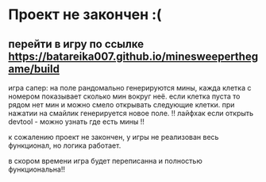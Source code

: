 # Проект не закончен :(

## перейти в игру по ссылке https://batareika007.github.io/minesweeperthegame/build

игра сапер:
на поле рандомально генерируются мины, кажда клетка с номером показывает сколько мин вокруг неё.
если клетка пуста то рядом нет мин и можно смело открывать следующие клетки. 
при нажатии на смайлик генерируется новое поле. 
!! лайфхак если открыть devtool - можно узнать где есть мины !! 

к сожалению проект не закончен, у игры не реализован весь функционал, но логика работает.

в скором времени игра будет переписанна и полностью функциональна!! 